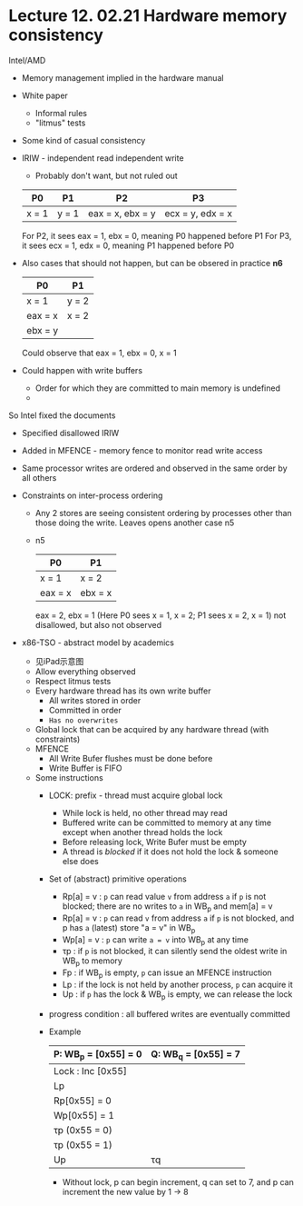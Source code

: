 # Lecture 12. 02.21 Hardware memory consistency
Intel/AMD
* Memory management implied in the hardware manual
* White paper
    * Informal rules
    * "litmus" tests
* Some kind of casual consistency
* IRIW - independent read independent write
    * Probably don't want, but not ruled out

  P0 | P1 | P2 | P3 
  ---|---|---|---
  x = 1 | y = 1 | eax = x, ebx = y | ecx = y, edx = x

  For P2, it sees eax = 1, ebx = 0, meaning P0 happened before P1
  For P3, it sees ecx = 1, edx = 0, meaning P1 happened before P0

* Also cases that should not happen, but can be obsered in practice **n6**

  P0 | P1 
  --- | ---
  x = 1 | y = 2
  eax = x | x = 2
  ebx = y | |

  Could observe that eax = 1, ebx = 0, x = 1

* Could happen with write buffers
    * Order for which they are committed to main memory is undefined
    * 
So Intel fixed the documents
* Specified disallowed IRIW
* Added in MFENCE - memory fence to monitor read write access
* Same processor writes are ordered and observed in the same order by all others
* Constraints on inter-process ordering
    * Any 2 stores are seeing consistent ordering by processes other than those doing the write. Leaves opens another case n5
    * n5

      P0 | P1
      ---|---
      x = 1 | x = 2
      eax = x | ebx = x

      eax = 2, ebx = 1 (Here P0 sees x = 1, x = 2; P1 sees x = 2, x = 1)
      not disallowed, but also not observed
      
* x86-TSO - abstract model by academics
    * 见iPad示意图
    * Allow everything observed
    * Respect litmus tests
    * Every hardware thread has its own write buffer
        * All writes stored in order
        * Committed in order
        * `Has no overwrites`
    * Global lock that can be acquired by any hardware thread (with constraints)
    * MFENCE
        * All Write Bufer flushes must be done before
        * Write Buffer is FIFO
    * Some instructions
        * LOCK: prefix - thread must acquire global lock
            * While lock is held, no other thread may read
            * Buffered write can be committed to memory at any time except when another thread holds the lock
            * Before releasing lock, Write Bufer must be empty
            * A thread is _blocked_ if it does not hold the lock & someone else does
        * Set of (abstract) primitive operations
            * Rp[a] = v : `p` can read value `v` from address `a` if `p` is not blocked; there are no writes to `a` in WB<sub>p</sub> and mem[a] = v
            * Rp[a] = v : `p` can read `v` from address `a` if `p` is not blocked, and p has `a` (latest) store "a = v" in WB<sub>p</sub>
            * Wp[a] = v : `p` can write `a = v` into WB<sub>p</sub> at any time
            * &tau;p : if `p` is not blocked, it can silently send the oldest write in WB<sub>p</sub> to memory
            * Fp : if WB<sub>p</sub> is empty, `p` can issue an MFENCE instruction
            * Lp : if the lock is not held by another process, `p` can acquire it
            * Up : if `p` has the lock & WB<sub>p</sub> is empty, we can release the lock
        * progress condition : all buffered writes are eventually committed
        * Example

          | P: WB<sub>p</sub> = [0x55] = 0 | Q: WB<sub>q</sub> = [0x55] = 7 |
          |---|---|
          | Lock : Inc [0x55] | |
          | Lp | |
          | Rp[0x55] = 0 | |
          | Wp[0x55] = 1 | |
          | &tau;p (0x55 = 0) | |
          | &tau;p (0x55 = 1) | |
          | Up | &tau;q |

            * Without lock, p can begin increment, q can set to 7, and p can increment the new value by 1 &rarr; 8
